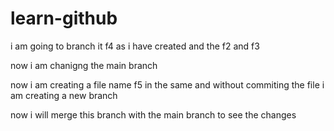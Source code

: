 # learn-github


i am going to branch it f4 as i have created and the f2 and f3 



now i am chanigng the main branch 


now i am creating a file name f5 in the same and without commiting the file i am creating a new branch


now i will merge this branch with the main branch to see the changes 